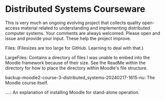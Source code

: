 # Distributed Systems Courseware

This is very much an ongoing evolving project that collects quality open-access material related to understanding and implementing distributed computer systems. Your comments are always welcomed. Please open and issue and provide your input. These help the project improve.

Files: (Filesizes are too large for GitHub. Learning to deal with that.)

LargeFiles: Contains a directory of files I was unable to embed into the Moodle framework because of their size. See the ReadMe within the directory for how to place the directory within Moodle's file structure.

backup-moodle2-course-3-distributed_systems-20240217-1615-nu: The Moodle course itself.

....: An explanation of installing Moodle for stand-alone operation.

